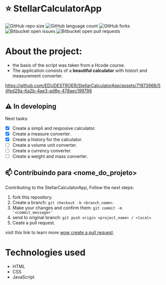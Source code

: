# ⭐ StellarCalculatorApp

![GitHub repo size](https://img.shields.io/github/repo-size/EDUDESTROER/StellarCalculatorApp?style=for-the-badge)
![GitHub language count](https://img.shields.io/github/languages/count/EDUDESTROER/StellarCalculatorApp?style=for-the-badge)
![GitHub forks](https://img.shields.io/github/forks/EDUDESTROER/StellarCalculatorApp?style=for-the-badge)
![Bitbucket open issues](https://img.shields.io/bitbucket/issues/EDUDESTROER/StellarCalculatorApp?style=for-the-badge)
![Bitbucket open pull requests](https://img.shields.io/bitbucket/pr-raw/EDUDESTROER/StellarCalculatorApp?style=for-the-badge)

# About the project:
- the basis of the script was taken from a Hcode course.
- The application consists of a **beautiful calculator** with histort and measurement converter.

https://github.com/EDUDESTROER/StellarCalculatorApp/assets/71973968/54fed29a-6a2b-4ae3-ad8e-478aec199798


## ⚠️ In developing

Next tasks:

- [x] Create a simpli and resposive calculator.
- [x] Create a measure converter.
- [x] Create a history for the calculator.
- [ ] Create a volume unit converter. 
- [ ] Create a currency converter.
- [ ] Create a weight and mass converter.
## 📫 Contribuindo para <nome_do_projeto>

Contributing to the StellarCalculatorApp, Follow the next steps:

1. fork this repository.
2. Create a branch: `git checkout -b <branch_name>`.
3. Make your changes and confirm them: `git commit -m '<commit_message>'`
4. send to original branch: `git push origin <project_name> / <local>`
5. Ceate a pull request.

visit this link to learn more [wow create a pull request](https://help.github.com/en/github/collaborating-with-issues-and-pull-requests/creating-a-pull-request).

# Technologies used
- HTML
- CSS
- JavaScript

